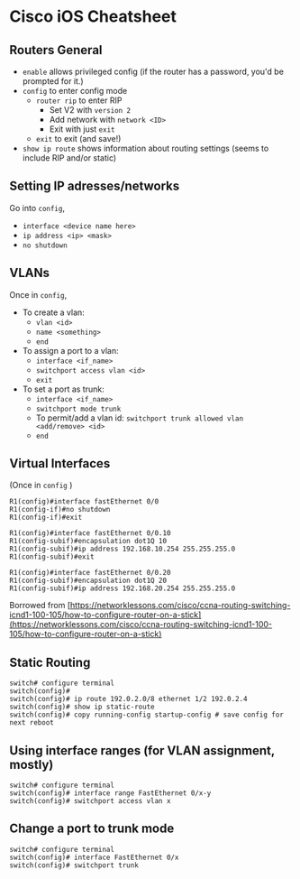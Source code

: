 # Cisco iOS Cheatsheet

## Routers General

* `enable` allows privileged config (if the router has a password, you'd be prompted for it.)
* `config` to enter config mode
  * `router rip` to enter RIP
    * Set V2 with `version 2`
    * Add network with `network <ID>`
    * Exit with just `exit`
  * `exit` to exit (and save!)
* `show ip route` shows information about routing settings (seems to include RIP and/or static)

## Setting IP adresses/networks

Go into `config`,
* `interface <device name here>`
* `ip address <ip> <mask>`
* `no shutdown`

## VLANs

Once in `config`,

* To create a vlan:
  * `vlan <id>`
  * `name <something>`
  * `end`
* To assign a port to a vlan:
  * `interface <if_name>`
  * `switchport access vlan <id>`
  * `exit`
* To set a port as trunk:
  * `interface <if_name>`
  * `switchport mode trunk`
  * To permit/add a vlan id: `switchport trunk allowed vlan <add/remove> <id>`
  * `end`

## Virtual Interfaces

(Once in `config` )

```
R1(config)#interface fastEthernet 0/0
R1(config-if)#no shutdown
R1(config-if)#exit

R1(config)#interface fastEthernet 0/0.10
R1(config-subif)#encapsulation dot1Q 10
R1(config-subif)#ip address 192.168.10.254 255.255.255.0
R1(config-subif)#exit

R1(config)#interface fastEthernet 0/0.20
R1(config-subif)#encapsulation dot1Q 20                 
R1(config-subif)#ip address 192.168.20.254 255.255.255.0
```

Borrowed from [https://networklessons.com/cisco/ccna-routing-switching-icnd1-100-105/how-to-configure-router-on-a-stick](https://networklessons.com/cisco/ccna-routing-switching-icnd1-100-105/how-to-configure-router-on-a-stick)

## Static Routing
```
switch# configure terminal
switch(config)#
switch(config)# ip route 192.0.2.0/8 ethernet 1/2 192.0.2.4
switch(config)# show ip static-route
switch(config)# copy running-config startup-config # save config for next reboot
```

## Using interface ranges (for VLAN assignment, mostly)
```
switch# configure terminal
switch(config)# interface range FastEthernet 0/x-y
switch(config)# switchport access vlan x
```

## Change a port to trunk mode
```
switch# configure terminal
switch(config)# interface FastEthernet 0/x
switch(config)# switchport trunk
```